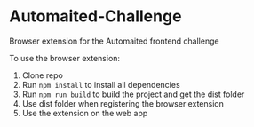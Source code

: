 # Automaited-Challenge
Browser extension for the Automaited frontend challenge

To use the browser extension:
  1. Clone repo
  2. Run `npm install` to install all dependencies
  3. Run `npm run build` to build the project and get the dist folder
  4. Use dist folder when registering the browser extension
  5. Use the extension on the web app
